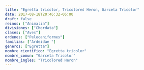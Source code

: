 ```yaml
---
title: "Egretta tricolor, Tricolored Heron, Garceta Tricolor"
date: 2017-08-18T20:46:32-06:00
draft: false
reinos: ["Animalia"]
divisiones: ["Chordata"]
clases: ["Aves"]
ordenes: ["Pelecaniformes"]
familias: ["Ardeidae "]
generos: ["Egretta"]
nombre_cientifico: "Egretta tricolor"
nombre_comun: "Garceta Tricolor"
nombre_ingles: "Tricolored Heron"
---
```

